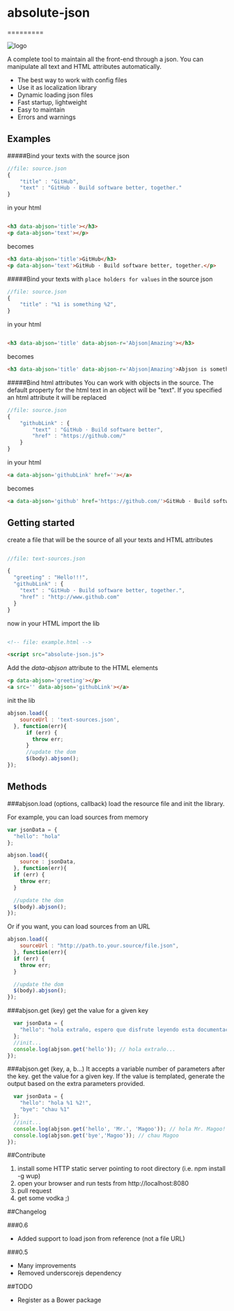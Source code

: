 # absolute-json
=========

![logo](logo.gif)

A complete tool to maintain all the front-end through a json. You can manipulate all text and HTML attributes automatically.

* The best way to work with config files
* Use it as localization library
* Dynamic loading json files
* Fast startup, lightweight
* Easy to maintain
* Errors and warnings

## Examples

#####Bind your texts with the source json
```javascript
//file: source.json
{
    "title" : "GitHub",
	"text" : "GitHub · Build software better, together."
}
```
in your html
```html

<h3 data-abjson='title'></h3>
<p data-abjson='text'></p>
```
becomes
```html
<h3 data-abjson='title'>GitHub</h3>
<p data-abjson='text'>GitHub · Build software better, together.</p>
```

#####Bind your texts with `place holders for values` in the source json
```javascript
//file: source.json
{
	"title" : "%1 is something %2",
}
```
in your html
```html

<h3 data-abjson='title' data-abjson-r='Abjson|Amazing'></h3>
```
becomes
```html
<h3 data-abjson='title' data-abjson-r='Abjson|Amazing'>Abjson is something Amazing</h3>
```

#####Bind html attributes
You can work with objects in the source. The default property for the html text in an object will be "text". If you specified an html attribute it will be replaced
```javascript
//file: source.json
{
	"githubLink" : {
		"text" : "GitHub · Build software better",
		"href" : "https://github.com/"
	}
}
```
in your html
```html
<a data-abjson='githubLink' href=''></a>
```
becomes
```html
<a data-abjson='github' href='https://github.com/'>GitHub · Build software better</a>
```

## Getting started
create a file that will be the source of all your texts and HTML attributes

```javascript

//file: text-sources.json

{
  "greeting" : "Hello!!!",
  "githubLink" : {
    "text" : "GitHub · Build software better, together.",
    "href" : "http://www.github.com"
  }
}
```

now in your HTML import the lib


```html

<!-- file: example.html -->

<script src="absolute-json.js">

```

Add the *data-abjson* attribute to the HTML elements

```html
<p data-abjson='greeting'></p>
<a src='' data-abjson='githubLink'></a>
```

init the lib

```javascript
abjson.load({
    sourceUrl : 'text-sources.json',
  }, function(err){
      if (err) {
        throw err;
      }
      //update the dom
      $(body).abjson();
});
```
## Methods
###abjson.load (options, callback)
load the resource file and init the library.

For example, you can load sources from memory
```javascript
var jsonData = {
  "hello": "hola"
};

abjson.load({
    source : jsonData,
  }, function(err){
  if (err) {
    throw err;
  }

  //update the dom
  $(body).abjson();
});
```

Or if you want, you can load sources from an URL
```javascript
abjson.load({
    sourceUrl : "http://path.to.your.source/file.json",
  }, function(err){
  if (err) {
    throw err;
  }

  //update the dom
  $(body).abjson();
});
```

###abjson.get (key)
get the value for a given key

```javascript
  var jsonData = {
    "hello": "hola extraño, espero que disfrute leyendo esta documentación"
  };
  //init...
  console.log(abjson.get('hello')); // hola extraño...
});
```
###abjson.get (key, a, b...)
It accepts a variable number of parameters after the key.
get the value for a given key. If the value is templated, generate the output based on the extra parameters provided.

```javascript
  var jsonData = {
    "hello": "hola %1 %2!",
    "bye": "chau %1"
  };
  //init...
  console.log(abjson.get('hello', 'Mr.', 'Magoo')); // hola Mr. Magoo!
  console.log(abjson.get('bye','Magoo')); // chau Magoo
});
```
##Contribute
1. install some HTTP static server pointing to root directory (i.e. npm install -g wup)
2. open your browser and run tests from http://localhost:8080
3. pull request
4. get some vodka ;)

##Changelog

###0.6  
- Added support to load json from reference (not a file URL)  

###0.5
- Many improvements
- Removed underscorejs dependency


##TODO
- Register as a Bower package
